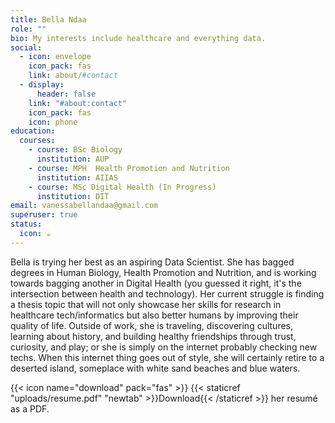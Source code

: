 ```yaml
---
title: Bella Ndaa
role: ""
bio: My interests include healthcare and everything data.
social:
  - icon: envelope
    icon_pack: fas
    link: about/#contact
  - display:
      header: false
    link: "#about:contact"
    icon_pack: fas
    icon: phone
education:
  courses:
    - course: BSc Biology
      institution: AUP
    - course: MPH  Health Promotion and Nutrition
      institution: AIIAS
    - course: MSc Digital Health (In Progress)
      institution: DIT
email: vanessabellandaa@gmail.com
superuser: true
status:
  icon: ☕️
---
```

Bella is trying her best as an aspiring Data Scientist. She has bagged degrees in Human Biology, Health Promotion and Nutrition, and is working towards bagging another in Digital Health (you guessed it right, it's the intersection between health and technology). Her current struggle is finding a thesis topic that will not only showcase her skills for research in healthcare tech/informatics but also better humans by improving their quality of life. Outside of work, she is traveling, discovering cultures, learning about history, and building healthy friendships through trust, curiosity, and play; or she is simply on the internet probably checking new techs. When this internet thing goes out of style, she will certainly retire to a deserted island, someplace with white sand beaches and blue waters.

{{< icon name="download" pack="fas" >}} {{< staticref "uploads/resume.pdf" "newtab" >}}Download{{< /staticref >}} her resumé as a PDF.